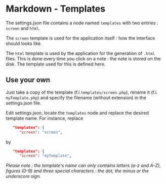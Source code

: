 # Markdown - Templates

The settings.json file contains a node named `templates` with two entries : `screen` and `html`.

The `screen` template is used for the application itself : how the interface should looks like.  

The `html` template is used by the application for the generation of `.html` files.  This is done every time you click on a note : the note is stored on the disk.  The template used for this is defined here.

## Use your own

Just take a copy of the template (f.i.`templates/screen.php`), rename it (f.i. `myTemplate.php`) and specify the filename (without extension) in the settings.json file.

Edit settings.json, locate the `templates` node and replace the desired template name.  For instance, replace

```json
   "templates": {
      "screen": "screen",   
```

by

```json
   "templates": {
      "screen": "myTemplate",   
```

*Please note : the template's name can only contains letters (a-z and A-Z), figures (0-9) and three special characters : the dot, the minus or the underscore sign.*
